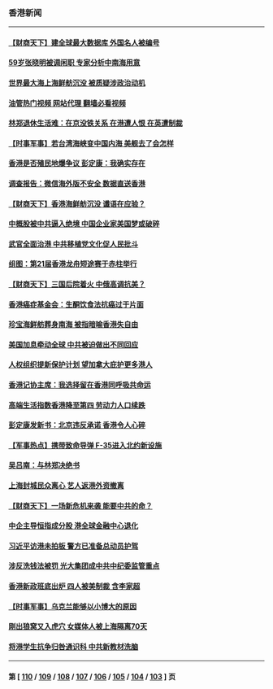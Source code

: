 ### 香港新闻
---
#### [【财商天下】建全球最大数据库 外国名人被编号](../../pages/ncid1349362/n13766077.md?06240845) 
#### [59岁张晓明被调闲职 专家分析中南海用意](../../pages/ncid1349362/n13766111.md?06240845) 
#### [世界最大海上海鲜舫沉没 被质疑涉政治动机](../../pages/ncid1349362/n13766016.md?06240845) 
#### [油管热门视频 网站代理 翻墙必看视频](http://209.222.30.114:81/youtube.html?06240845)
#### [林郑退休生活难：在京没铁关系 在港遭人恨 在英遭制裁](../../pages/ncid1349362/n13765995.md?06240845) 
#### [【时事军事】若台湾海峡变中国内海 美舰去了会怎样](../../pages/ncid1349362/n13765307.md?06240845) 
#### [香港是否殖民地爆争议 彭定康：我确实存在](../../pages/ncid1349362/n13765710.md?06240845) 
#### [调查报告：微信海外版不安全 数据直送香港](../../pages/ncid1349362/n13765533.md?06240845) 
#### [【财商天下】香港海鲜舫沉没 谶语在应验？](../../pages/ncid1349362/n13765316.md?06240845) 
#### [中概股被中共逼入绝境 中国企业家美国梦或破碎](../../pages/ncid1349362/n13765287.md?06240845) 
#### [武官全面治港 中共移植党文化促人民批斗](../../pages/ncid1349362/n13765259.md?06240845) 
#### [组图：第21届香港龙舟短途赛于赤柱举行](../../pages/ncid1349362/n13764225.md?06240845) 
#### [【财商天下】三国后院着火 中俄高调抗美？](../../pages/ncid1349362/n13764528.md?06240845) 
#### [香港癌症基金会：生酮饮食法抗癌过于片面](../../pages/ncid1349362/n13764552.md?06240845) 
#### [珍宝海鲜舫葬身南海 被指暗喻香港失自由](../../pages/ncid1349362/n13764446.md?06240845) 
#### [美国加息牵动全球 中共被迫做出不同回应](../../pages/ncid1349362/n13764465.md?06240845) 
#### [人权组织提新保护计划 望加拿大庇护更多港人](../../pages/ncid1349362/n13764451.md?06240845) 
#### [香港记协主席：我选择留在香港同呼吸共命运](../../pages/ncid1349362/n13764447.md?06240845) 
#### [高端生活指数香港降至第四 劳动力人口续跌](../../pages/ncid1349362/n13764441.md?06240845) 
#### [彭定康发新书：北京违反承诺 香港令人心碎](../../pages/ncid1349362/n13764274.md?06240845) 
#### [【军事热点】携带致命导弹 F-35进入北约新设施](../../pages/ncid1349362/n13763641.md?06240845) 
#### [吴吕南：与林郑决绝书](../../pages/ncid1349362/n13764053.md?06240845) 
#### [上海封城民众离心 艺人返港外资撤离](../../pages/ncid1349362/n13764010.md?06240845) 
#### [【财商天下】一场新危机来袭 能要中共的命？](../../pages/ncid1349362/n13763617.md?06240845) 
#### [中企主导恒指成分股 港全球金融中心退化](../../pages/ncid1349362/n13763111.md?06240845) 
#### [习近平访港未拍板 警方已准备总动员护驾](../../pages/ncid1349362/n13763095.md?06240845) 
#### [涉反洗钱法被罚 光大集团成中共中纪委监管重点](../../pages/ncid1349362/n13762920.md?06240845) 
#### [香港新政班底出炉 四人被美制裁 含李家超](../../pages/ncid1349362/n13762905.md?06240845) 
#### [【时事军事】乌克兰能够以小博大的原因](../../pages/ncid1349362/n13762837.md?06240845) 
#### [刚出狼窝又入虎穴 女媒体人被上海隔离70天](../../pages/ncid1349362/n13762308.md?06240845) 
#### [将港学生抗争归咎通识科 中共新教材洗脑](../../pages/ncid1349362/n13762382.md?06240845) 

---
#### 第 [ [110](./110.md?06240845) / [109](./109.md?06240845) / [108](./108.md?06240845) / [107](./107.md?06240845) / [106](./106.md?06240845) / [105](./105.md?06240845) / [104](./104.md?06240845) / [103](./103.md?06240845) ] 页

